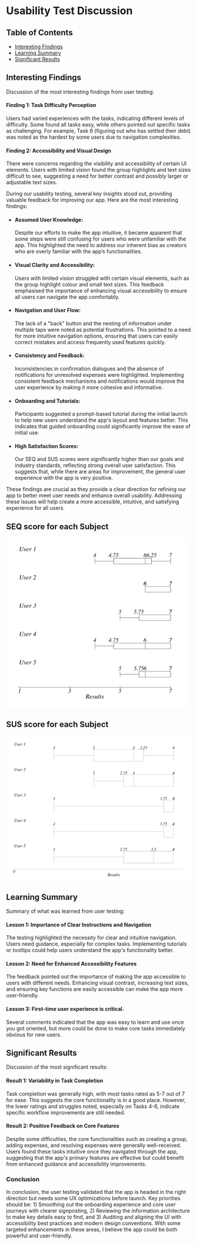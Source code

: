# Usability Test Discussion

## Table of Contents
- [Interesting Findings](#interesting-findings)
- [Learning Summary](#learning-summary)
- [Significant Results](#significant-results)

## Interesting Findings
Discussion of the most interesting findings from user testing:

#### Finding 1: Task Difficulty Perception

Users had varied experiences with the tasks, indicating different levels of difficulty. Some found all tasks easy, while others pointed out specific tasks as challenging. For example, Task 6 (figuring out who has settled their debt) was noted as the hardest by some users due to navigation complexities.

#### Finding 2: Accessibility and Visual Design
There were concerns regarding the visibility and accessibility of certain UI elements. Users with limited vision found the group highlights and text sizes difficult to see, suggesting a need for better contrast and possibly larger or adjustable text sizes.

During our usability testing, several key insights stood out, providing valuable feedback for improving our app. Here are the most interesting findings:
- #### Assumed User Knowledge:
    Despite our efforts to make the app intuitive, it became apparent that some steps were still confusing for users who were unfamiliar with the app. This highlighted the need to address our inherent bias as creators who are overly familiar with the app’s functionalities.

- #### Visual Clarity and Accessibility:
    Users with limited vision struggled with certain visual elements, such as the group highlight colour and small text sizes. This feedback emphasised the importance of enhancing visual accessibility to ensure all users can navigate the app comfortably.

- #### Navigation and User Flow:
    The lack of a "back" button and the nesting of information under multiple taps were noted as potential frustrations. This pointed to a need for more intuitive navigation options, ensuring that users can easily correct mistakes and access frequently used features quickly.

- #### Consistency and Feedback:
    Inconsistencies in confirmation dialogues and the absence of notifications for unresolved expenses were highlighted. Implementing consistent feedback mechanisms and notifications would improve the user experience by making it more cohesive and informative.

- #### Onboarding and Tutorials:
    Participants suggested a prompt-based tutorial during the initial launch to help new users understand the app's layout and features better. This indicates that guided onboarding could significantly improve the ease of initial use.

- #### High Satisfaction Scores:
    Our SEQ and SUS scores were significantly higher than our goals and industry standards, reflecting strong overall user satisfaction. This suggests that, while there are areas for improvement, the general user experience with the app is very positive.
    
These findings are crucial as they provide a clear direction for refining our app to better meet user needs and enhance overall usability. Addressing these issues will help create a more accessible, intuitive, and satisfying experience for all users.

## SEQ score for each Subject

![SEQ BoxPlot](images/SEQ.PNG)

## SUS score for each Subject

![SUS BoxPlot](images/SUS.PNG)



## Learning Summary
Summary of what was learned from user testing:

#### Lesson 1: Importance of Clear Instructions and Navigation

The testing highlighted the necessity for clear and intuitive navigation. Users need guidance, especially for complex tasks. Implementing tutorials or tooltips could help users understand the app's functionality better.

#### Lesson 2: Need for Enhanced Accessibility Features

The feedback pointed out the importance of making the app accessible to users with different needs. Enhancing visual contrast, increasing text sizes, and ensuring key functions are easily accessible can make the app more user-friendly.

#### Lesson 3: First-time user experience is critical.

Several comments indicated that the app was easy to learn and use once you got oriented, but more could be done to make core tasks immediately obvious for new users.

## Significant Results
Discussion of the most significant results:

#### Result 1: Variability in Task Completion

Task completion was generally high, with most tasks rated as 5-7 out of 7 for ease. This suggests the core functionality is in a good place. However, the lower ratings and struggles noted, especially on Tasks 4-6, indicate specific workflow improvements are still needed.

#### Result 2: Positive Feedback on Core Features

Despite some difficulties, the core functionalities such as creating a group, adding expenses, and resolving expenses were generally well-received. Users found these tasks intuitive once they navigated through the app, suggesting that the app's primary features are effective but could benefit from enhanced guidance and accessibility improvements.

### Conclusion

In conclusion, the user testing validated that the app is headed in the right direction but needs some UX optimizations before launch. Key priorities should be: 1) Smoothing out the onboarding experience and core user journeys with clearer signposting, 2) Reviewing the information architecture to make key details easy to find, and 3) Auditing and aligning the UI with accessibility best practices and modern design conventions. With some targeted enhancements in these areas, I believe the app could be both powerful and user-friendly.